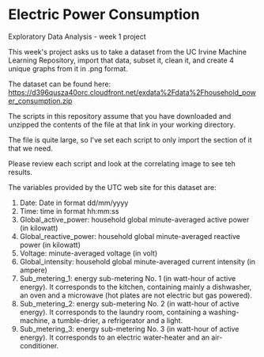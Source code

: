 # Electric Power Consumption
Exploratory Data Analysis - week 1 project

This week's project asks us to take a dataset from the UC Irvine Machine Learning Repository, import that data, subset it, clean it, and create 4 unique graphs from it in .png format.

The dataset can be found here: https://d396qusza40orc.cloudfront.net/exdata%2Fdata%2Fhousehold_power_consumption.zip

The scripts in this repository assume that you have downloaded and unzipped the contents of the file at that link in your working directory.

The file is quite large, so I've set each script to only import the section of it that we need. 

Please review each script and look at the correlating image to see teh results.



The variables provided by the UTC web site for this dataset are:
1. Date: Date in format dd/mm/yyyy
2. Time: time in format hh:mm:ss
3. Global_active_power: household global minute-averaged active power (in kilowatt)
4. Global_reactive_power: household global minute-averaged reactive power (in kilowatt)
5. Voltage: minute-averaged voltage (in volt)
6. Global_intensity: household global minute-averaged current intensity (in ampere)
7. Sub_metering_1: energy sub-metering No. 1 (in watt-hour of active energy). It corresponds to the kitchen, containing mainly a dishwasher, an oven and a microwave (hot plates are not electric but gas powered).
8. Sub_metering_2: energy sub-metering No. 2 (in watt-hour of active energy). It corresponds to the laundry room, containing a washing-machine, a tumble-drier, a refrigerator and a light.
9. Sub_metering_3: energy sub-metering No. 3 (in watt-hour of active energy). It corresponds to an electric water-heater and an air-conditioner.
